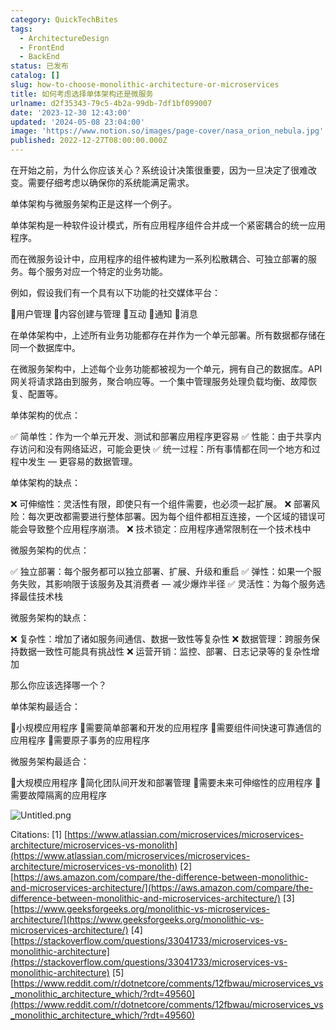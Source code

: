 ```yaml
---
category: QuickTechBites
tags:
  - ArchitectureDesign
  - FrontEnd
  - BackEnd
status: 已发布
catalog: []
slug: how-to-choose-monolithic-architecture-or-microservices
title: 如何考虑选择单体架构还是微服务
urlname: d2f35343-79c5-4b2a-99db-7df1bf099007
date: '2023-12-30 12:43:00'
updated: '2024-05-08 23:04:00'
image: 'https://www.notion.so/images/page-cover/nasa_orion_nebula.jpg'
published: 2022-12-27T08:00:00.000Z
---
```


在开始之前，为什么你应该关心？系统设计决策很重要，因为一旦决定了很难改变。需要仔细考虑以确保你的系统能满足需求。


单体架构与微服务架构正是这样一个例子。


单体架构是一种软件设计模式，所有应用程序组件合并成一个紧密耦合的统一应用程序。


而在微服务设计中，应用程序的组件被构建为一系列松散耦合、可独立部署的服务。每个服务对应一个特定的业务功能。


例如，假设我们有一个具有以下功能的社交媒体平台：


🔸用户管理
🔸内容创建与管理
🔸互动
🔸通知
🔸消息


在单体架构中，上述所有业务功能都存在并作为一个单元部署。所有数据都存储在同一个数据库中。


在微服务架构中，上述每个业务功能都被视为一个单元，拥有自己的数据库。API 网关将请求路由到服务，聚合响应等。一个集中管理服务处理负载均衡、故障恢复、配置等。


单体架构的优点：


✅ 简单性：作为一个单元开发、测试和部署应用程序更容易
✅ 性能：由于共享内存访问和没有网络延迟，可能会更快
✅ 统一过程：所有事情都在同一个地方和过程中发生 — 更容易的数据管理。


单体架构的缺点：


❌ 可伸缩性：灵活性有限，即使只有一个组件需要，也必须一起扩展。
❌ 部署风险：每次更改都需要进行整体部署。因为每个组件都相互连接，一个区域的错误可能会导致整个应用程序崩溃。
❌ 技术锁定：应用程序通常限制在一个技术栈中


微服务架构的优点：


✅ 独立部署：每个服务都可以独立部署、扩展、升级和重启
✅ 弹性：如果一个服务失败，其影响限于该服务及其消费者 — 减少爆炸半径
✅ 灵活性：为每个服务选择最佳技术栈


微服务架构的缺点：


❌ 复杂性：增加了诸如服务间通信、数据一致性等复杂性
❌ 数据管理：跨服务保持数据一致性可能具有挑战性
❌ 运营开销：监控、部署、日志记录等的复杂性增加


那么你应该选择哪一个？


单体架构最适合：


🔹小规模应用程序
🔹需要简单部署和开发的应用程序
🔹需要组件间快速可靠通信的应用程序
🔹需要原子事务的应用程序


微服务架构最适合：


🔸大规模应用程序
🔸简化团队间开发和部署管理
🔸需要未来可伸缩性的应用程序
🔸需要故障隔离的应用程序


![Untitled.png](https://prod-files-secure.s3.us-west-2.amazonaws.com/5d24fe63-e567-4804-86f9-9fdc62e13082/8d149051-cc00-4198-a3d7-e00805eb8f9e/Untitled.png?X-Amz-Algorithm=AWS4-HMAC-SHA256&X-Amz-Content-Sha256=UNSIGNED-PAYLOAD&X-Amz-Credential=ASIAZI2LB4666ZLULMAA%2F20250206%2Fus-west-2%2Fs3%2Faws4_request&X-Amz-Date=20250206T053904Z&X-Amz-Expires=3600&X-Amz-Security-Token=IQoJb3JpZ2luX2VjED0aCXVzLXdlc3QtMiJIMEYCIQDpHUhQR9CCUommYJZYQnkah0gYsfC5mKwDZksqUJvXLgIhAN19%2BDCSLQPqvBGGEVgPAw%2FVhJ3kdNr3Z7dDC6V%2BkhFNKv8DCFYQABoMNjM3NDIzMTgzODA1IgwajomC%2BoT1mTh%2BVQwq3AO7cWP0aewW1T9QmtazihMCApTIXy4zxZ2JlLnRUFfUSAdy%2BZnk%2BUWBnxiE4whFA0uNAucHJu9CI50HZhiC1tpBUJGOAEp8IypOK5HTjvgXX9x2MeUTo%2BtU2ifzHifQUgHGuXMP5g0BFLSwgKnPK1Da5jRVf22J%2Bxp3xY5x5MFbyVwoDPSKL9NyLoSID3jQoCZvUSOLzy8Rc9Qot%2FwXMOA0aHN%2Bt80OkEFSPvqyHdVG9gNBz8vXhtF3aJsRKW42UmuKVVHNfMxL2DVheeKkrJh6nvf54%2FKwmUX3NeSzBDqlPuS%2BTWuSNzmhj99pWJ4fs3fwmxdrIBFiDMV5VY0uU7o5ZIPssSxVG8a9NJqNWs5cotWdTuBzLemUEgC%2BNPpSC%2F2SFUZqfqK6TKN8ch6fg%2Fy3XJpXbgLZ1CcE8ZyLdf3gSlIvibKCBTIF%2Bfh%2BYaIAqp6m1Z6L61kYs639fpAEl%2FTFe94I9Qjcfr8RCZ3rYWBhfcSk8twcOGF%2Bav8l%2FzG5gyyx291NOtx0enNSCA7iIcfuYxhMRBbBo2VZ2mB3NvzoroqWF%2FdGD%2FOWyg4fiiqglyESULcrkUdaCRVrZHTZ6MFsLAA%2BMT7FmlJCVRdGGowKedYXFEw9yjelLF5YGTDK%2FJC9BjqkARnuKQfFV2HMcyg67m1V97hrznXSA3UF3rhulmT%2FEqQahKBrr8KfJ03NM7L5fb6q6nd93Er8B8B9yQ85f6gKYGzrzEIFt5AV0zIQTS9vO4n7xKKbqXlPLtdJk%2FQtDf5J0tlU%2Fhdt3AN6niFGcjt1YIwo8ByBzQMBq818cJJMSA5UeADNbIYpbW7zlg2S53U8loqEDu9r%2BdoA4QqU%2F1iqfAuhyXI5&X-Amz-Signature=d864cfb10c2a39edfa74ed71e3ab2fdf10e2bd02f2fc0f4c21d7451932f004a4&X-Amz-SignedHeaders=host&x-id=GetObject)


Citations:
[1] [https://www.atlassian.com/microservices/microservices-architecture/microservices-vs-monolith](https://www.atlassian.com/microservices/microservices-architecture/microservices-vs-monolith)
[2] [https://aws.amazon.com/compare/the-difference-between-monolithic-and-microservices-architecture/](https://aws.amazon.com/compare/the-difference-between-monolithic-and-microservices-architecture/)
[3] [https://www.geeksforgeeks.org/monolithic-vs-microservices-architecture/](https://www.geeksforgeeks.org/monolithic-vs-microservices-architecture/)
[4] [https://stackoverflow.com/questions/33041733/microservices-vs-monolithic-architecture](https://stackoverflow.com/questions/33041733/microservices-vs-monolithic-architecture)
[5] [https://www.reddit.com/r/dotnetcore/comments/12fbwau/microservices_vs_monolithic_architecture_which/?rdt=49560](https://www.reddit.com/r/dotnetcore/comments/12fbwau/microservices_vs_monolithic_architecture_which/?rdt=49560)

